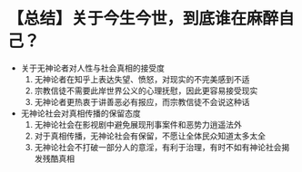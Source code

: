 # 【总结】关于今生今世，到底谁在麻醉自己？

-   关于无神论者对人性与社会真相的接受度
    1.  无神论者在知乎上表达失望、愤怒，对现实的不完美感到不适
    2.  宗教信徒不需要此岸世界公义的心理抚慰，因此更容易接受现实
    3.  无神论者更热衷于讲善恶必有报应，而宗教信徒不会说这种话
-   无神论社会对真相传播的保留态度
    1.  无神论社会在影视剧中避免展现刑事案件和恶势力逍遥法外
    2.  对于真相传播，无神论社会有保留，不愿让全体民众知道太多太全
    3.  无神论社会不打破一部分人的意淫，有利于治理，有时不如有神论社会揭发残酷真相
